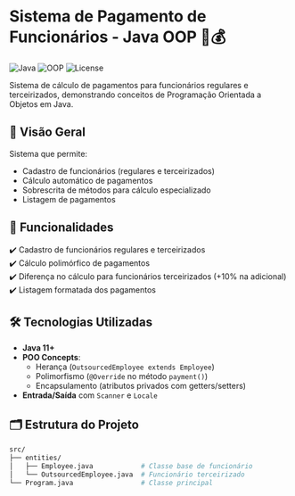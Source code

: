 # Sistema de Pagamento de Funcionários - Java OOP 💼💰

![Java](https://img.shields.io/badge/Java-11%2B-blue?logo=java)
![OOP](https://img.shields.io/badge/OOP-Herança%2FPolimorfismo-success)
![License](https://img.shields.io/badge/License-MIT-green)

Sistema de cálculo de pagamentos para funcionários regulares e terceirizados, demonstrando conceitos de Programação Orientada a Objetos em Java.

## 📌 Visão Geral

Sistema que permite:
- Cadastro de funcionários (regulares e terceirizados)
- Cálculo automático de pagamentos
- Sobrescrita de métodos para cálculo especializado
- Listagem de pagamentos

## 🚀 Funcionalidades

✔️ Cadastro de funcionários regulares e terceirizados  
✔️ Cálculo polimórfico de pagamentos  
✔️ Diferença no cálculo para funcionários terceirizados (+10% na adicional)  
✔️ Listagem formatada dos pagamentos  

## 🛠️ Tecnologias Utilizadas

- **Java 11+**
- **POO Concepts**:
  - Herança (`OutsourcedEmployee extends Employee`)
  - Polimorfismo (`@Override` no método `payment()`)
  - Encapsulamento (atributos privados com getters/setters)
- **Entrada/Saída** com `Scanner` e `Locale`

## 🗂️ Estrutura do Projeto

```bash
src/
├── entities/
│   ├── Employee.java            # Classe base de funcionário
│   └── OutsourcedEmployee.java  # Funcionário terceirizado
└── Program.java                 # Classe principal
